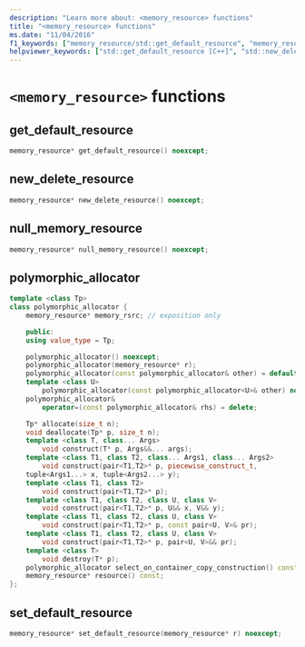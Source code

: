```yaml
---
description: "Learn more about: <memory_resource> functions"
title: "<memory_resource> functions"
ms.date: "11/04/2016"
f1_keywords: ["memory_resource/std::get_default_resource", "memory_resource/std::new_delete_resource", "memory_resource/std::null_memory_resource", "memory_resource/std::polymorphic_allocator", "memory_resource/std::set_default_resource"]
helpviewer_keywords: ["std::get_default_resource [C++]", "std::new_delete_resource [C++]", "std::null_memory_resource [C++]", "std::polymorphic_allocator [C++]", "std::set_default_resource [C++]"]
---
```

# `<memory_resource>` functions

## <a name="get_default"></a> get_default_resource

```cpp
memory_resource* get_default_resource() noexcept;
```

## <a name="new_delete"></a> new_delete_resource

```cpp
memory_resource* new_delete_resource() noexcept;
```

## <a name="null_memory"></a> null_memory_resource

```cpp
memory_resource* null_memory_resource() noexcept;
```

## <a name="poly_alloc"></a> polymorphic_allocator

```cpp
template <class Tp>
class polymorphic_allocator {
    memory_resource* memory_rsrc; // exposition only

    public:
    using value_type = Tp;

    polymorphic_allocator() noexcept;
    polymorphic_allocator(memory_resource* r);
    polymorphic_allocator(const polymorphic_allocator& other) = default;
    template <class U>
        polymorphic_allocator(const polymorphic_allocator<U>& other) noexcept;
    polymorphic_allocator&
        operator=(const polymorphic_allocator& rhs) = delete;

    Tp* allocate(size_t n);
    void deallocate(Tp* p, size_t n);
    template <class T, class... Args>
        void construct(T* p, Args&&... args);
    template <class T1, class T2, class... Args1, class... Args2>
        void construct(pair<T1,T2>* p, piecewise_construct_t,
    tuple<Args1...> x, tuple<Args2...> y);
    template <class T1, class T2>
        void construct(pair<T1,T2>* p);
    template <class T1, class T2, class U, class V>
        void construct(pair<T1,T2>* p, U&& x, V&& y);
    template <class T1, class T2, class U, class V>
        void construct(pair<T1,T2>* p, const pair<U, V>& pr);
    template <class T1, class T2, class U, class V>
        void construct(pair<T1,T2>* p, pair<U, V>&& pr);
    template <class T>
        void destroy(T* p);
    polymorphic_allocator select_on_container_copy_construction() const;
    memory_resource* resource() const;
};
```

## <a name="set_default"></a> set_default_resource

```cpp
memory_resource* set_default_resource(memory_resource* r) noexcept;
```
